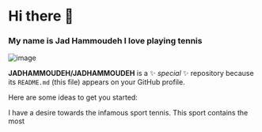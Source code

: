 # Hi there 👋
### My name is Jad Hammoudeh I love playing tennis
![image](https://github.com/JADHAMMOUDEH/JADHAMMOUDEH/assets/156061062/0ae9c233-0279-49e7-989e-98e99cf6103b)

**JADHAMMOUDEH/JADHAMMOUDEH** is a ✨ _special_ ✨ repository because its `README.md` (this file) appears on your GitHub profile.

Here are some ideas to get you started:

I have a desire towards the infamous sport tennis. This sport contains the most 
